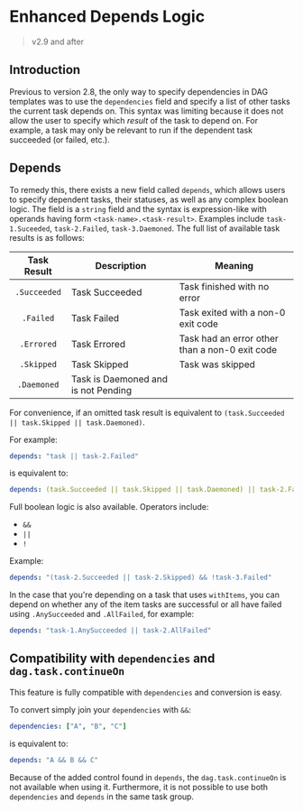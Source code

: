 # Enhanced Depends Logic

> v2.9 and after

## Introduction

Previous to version 2.8, the only way to specify dependencies in DAG templates was to use the `dependencies` field and
specify a list of other tasks the current task depends on. This syntax was limiting because it does not allow the user to
specify which _result_ of the task to depend on. For example, a task may only be relevant to run if the dependent task
succeeded (or failed, etc.).

## Depends

To remedy this, there exists a new field called `depends`, which allows users to specify dependent tasks, their statuses,
as well as any complex boolean logic. The field is a `string` field and the syntax is expression-like with operands having
form `<task-name>.<task-result>`. Examples include `task-1.Suceeded`, `task-2.Failed`, `task-3.Daemoned`. The full list of
available task results is as follows:

|  Task Result | Description    | Meaning |
|:------------:|----------------|---------|
| `.Succeeded` | Task Succeeded | Task finished with no error |
| `.Failed` | Task Failed | Task exited with a non-0 exit code |
| `.Errored` | Task Errored | Task had an error other than a non-0 exit code |
| `.Skipped` | Task Skipped | Task was skipped |
| `.Daemoned` | Task is Daemoned and is not Pending | |

For convenience, if an omitted task result is equivalent to `(task.Succeeded || task.Skipped || task.Daemoned)`.

For example:

```yaml
depends: "task || task-2.Failed"
```

is equivalent to:

```yaml
depends: (task.Succeeded || task.Skipped || task.Daemoned) || task-2.Failed
```

Full boolean logic is also available. Operators include:

* `&&`
* `||`
* `!`

 Example:

```yaml
depends: "(task-2.Succeeded || task-2.Skipped) && !task-3.Failed"
```

In the case that you're depending on a task that uses `withItems`, you can depend on
whether any of the item tasks are successful or all have failed using `.AnySucceeded` and `.AllFailed`, for example:

```yaml
depends: "task-1.AnySucceeded || task-2.AllFailed"
```

## Compatibility with `dependencies` and `dag.task.continueOn`

This feature is fully compatible with `dependencies` and conversion is easy.

To convert simply join your `dependencies` with `&&`:

```yaml
dependencies: ["A", "B", "C"]
```

is equivalent to:

```yaml
depends: "A && B && C"
```

Because of the added control found in `depends`, the `dag.task.continueOn` is not available when using it. Furthermore,
it is not possible to use both `dependencies` and `depends` in the same task group.
